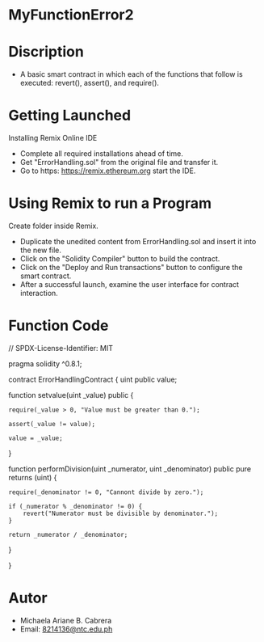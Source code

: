 # MyFunctionError2
# Discription 
* A basic smart contract in which each of the functions that follow is executed: revert(), assert(), and require().

# Getting Launched
Installing Remix Online IDE

* Complete all required installations ahead of time.
* Get "ErrorHandling.sol" from the original file and transfer it.
* Go to https: https://remix.ethereum.org start the IDE.

# Using Remix to run a Program
Create folder inside Remix.

* Duplicate the unedited content from ErrorHandling.sol and insert it into the new file.
* Click on the "Solidity Compiler" button to build the contract.
* Click on the "Deploy and Run transactions" button to configure the smart contract.
* After a successful launch, examine the user interface for contract interaction.

# Function Code

 // SPDX-License-Identifier: MIT
 
pragma solidity ^0.8.1;

contract ErrorHandlingContract {
  uint public value;

function setvalue(uint _value) public {

    require(_value > 0, "Value must be greater than 0.");

    assert(_value != value);

    value = _value;
  }

 function performDivision(uint _numerator, uint _denominator) public pure returns (uint) {
 
    require(_denominator != 0, "Cannont divide by zero.");

    if (_numerator % _denominator != 0) {
        revert("Numerator must be divisible by denominator.");
    }

    return _numerator / _denominator;
  }
  
}


# Autor
* Michaela Ariane B. Cabrera
* Email: 8214136@ntc.edu.ph

